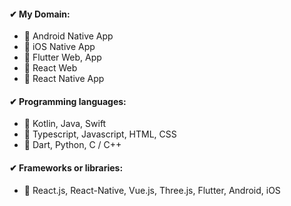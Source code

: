#### ✔ My Domain:

  - 🌱 Android Native App
  - 🌱 iOS Native App
  - 🌱 Flutter Web, App
  - 🌱 React Web
  - 🌱 React Native App

#### ✔ Programming languages:

  - 🌱 Kotlin, Java, Swift
  - 🌱 Typescript, Javascript, HTML, CSS
  - 🌱 Dart, Python, C / C++

#### ✔ Frameworks or libraries:

  - 🌱 React.js, React-Native, Vue.js, Three.js, Flutter, Android, iOS

